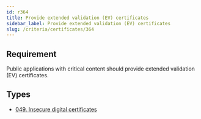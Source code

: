 ```yaml
---
id: r364
title: Provide extended validation (EV) certificates 
sidebar_label: Provide extended validation (EV) certificates
slug: /criteria/certificates/364
---
```


## Requirement

Public applications with critical content
should provide extended validation (EV) certificates.

## Types

- [049. Insecure digital certificates](/types/049)
